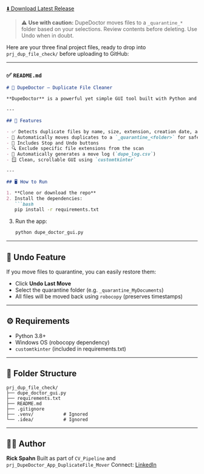 [⬇️ Download Latest Release](https://github.com/spahnrl/DupeDoctor/releases/latest)

> ⚠️ **Use with caution:** DupeDoctor moves files to a `_quarantine_*` folder based on your selections. Review contents before deleting. Use Undo when in doubt.

Here are your three final project files, ready to drop into `prj_dup_file_check/` before uploading to GitHub:

---

### ✅ `README.md`

````markdown
# 🧹 DupeDoctor – Duplicate File Cleaner

**DupeDoctor** is a powerful yet simple GUI tool built with Python and `customtkinter` to help identify and move duplicate files from any selected folder into a quarantine folder for review. It's designed to clean up redundant backup files (like "Copy", "Copy - Copy") while preserving the original version.

---

## 🚀 Features

- ✅ Detects duplicate files by name, size, extension, creation date, and modified date
- 📁 Automatically moves duplicates to a `_quarantine_<folder>` for safe review
- 🛑 Includes Stop and Undo buttons
- 🔍 Exclude specific file extensions from the scan
- 📝 Automatically generates a move log (`dupe_log.csv`)
- 🪟 Clean, scrollable GUI using `customtkinter`

---

## 🖥️ How to Run

1. **Clone or download the repo**
2. Install the dependencies:
   ```bash
   pip install -r requirements.txt
````

3. Run the app:

   ```bash
   python dupe_doctor_gui.py
   ```

---

## 🔁 Undo Feature

If you move files to quarantine, you can easily restore them:

* Click **Undo Last Move**
* Select the quarantine folder (e.g. `_quarantine_MyDocuments`)
* All files will be moved back using `robocopy` (preserves timestamps)

---

## ⚙️ Requirements

* Python 3.8+
* Windows OS (robocopy dependency)
* `customtkinter` (included in requirements.txt)

---

## 📂 Folder Structure

```
prj_dup_file_check/
├── dupe_doctor_gui.py
├── requirements.txt
├── README.md
├── .gitignore
├── .venv/           # Ignored
└── .idea/           # Ignored
```

---

## 👨‍💻 Author

**Rick Spahn**
Built as part of `CV_Pipeline` and `prj_DupeDoctor_App_DuplicateFile_Mover`
Connect: [LinkedIn](https://www.linkedin.com/in/rick-spahn-14ba761/)
